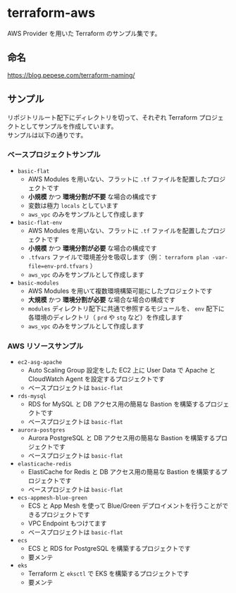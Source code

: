 # terraform-aws

AWS Provider を用いた Terraform のサンプル集です。

## 命名

https://blog.pepese.com/terraform-naming/

## サンプル

リポジトリルート配下にディレクトリを切って、それぞれ Terraform プロジェクトとしてサンプルを作成しています。  
サンプルは以下の通りです。

### ベースプロジェクトサンプル

- `basic-flat`
  - AWS Modules を用いない、フラットに `.tf` ファイルを配置したプロジェクトです
  - **小規模** かつ **環境分割が不要** な場合の構成です
  - 変数は極力 `locals` としています
  - `aws_vpc` のみをサンプルとして作成します
- `basic-flat-env`
  - AWS Modules を用いない、フラットに `.tf` ファイルを配置したプロジェクトです
  - **小規模** かつ **環境分割が必要** な場合の構成です
  - `.tfvars` ファイルで環境差分を吸収します（例： `terraform plan -var-file=env-prd.tfvars` ）
  - `aws_vpc` のみをサンプルとして作成します
- `basic-modules`
  - AWS Modules を用いて複数環境構築可能にしたプロジェクトです
  - **大規模** かつ **環境分割が必要** な場合な場合の構成です
  - `modules` ディレクトリ配下に共通で参照するモジュールを、 `env` 配下に各環境のディレクトリ（ `prd` や `stg` など）を作成します
  - `aws_vpc` のみをサンプルとして作成します

### AWS リソースサンプル

- `ec2-asg-apache`
  - Auto Scaling Group 設定をした EC2 上に User Data で Apache と CloudWatch Agent を設定するプロジェクトです
  - ベースプロジェクトは `basic-flat`
- `rds-mysql`
  - RDS for MySQL と DB アクセス用の簡易な Bastion を構築するプロジェクトです
  - ベースプロジェクトは `basic-flat`
- `aurora-postgres`
  - Aurora PostgreSQL と DB アクセス用の簡易な Bastion を構築するプロジェクトです
  - ベースプロジェクトは `basic-flat`
- `elasticache-redis`
  - ElastiCache for Redis と DB アクセス用の簡易な Bastion を構築するプロジェクトです
  - ベースプロジェクトは `basic-flat`
- `ecs-appmesh-blue-green`
  - ECS と App Mesh を使って Blue/Green デプロイメントを行うことができるプロジェクトです
  - VPC Endpoint もつけてます
  - ベースプロジェクトは `basic-flat`
- `ecs`
  - ECS と RDS for PostgreSQL を構築するプロジェクトです
  - 要メンテ
- `eks`
  - Terraform と `eksctl` で EKS を構築するプロジェクトです
  - 要メンテ